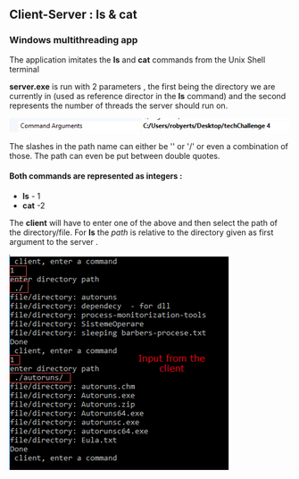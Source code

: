 ## Client-Server : ls & cat
### Windows multithreading app

The application imitates the **ls** and **cat** commands from the Unix Shell terminal 

**server.exe** is run with 2 parameters , the first being the directory we are currently in (used as reference director in the **ls** command) and the second represents the number of threads the server should run on.

![server parameters](https://github.com/robyerts/Client-Server-ls-cat/blob/master/serverParameters.png)

The slashes in the path name can either be '\' or '/' or even a combination of those. The path can even be put between double quotes.

#### Both commands are represented as integers :

- **ls** - 1
- **cat** -2

The **client** will have to enter one of the above and then select the path of the directory/file.
For **ls** the *path* is relative to the directory given as first argument to the server .

![ls sample](https://github.com/robyerts/Client-Server-ls-cat/blob/master/ls-run-sample.png)



